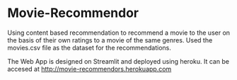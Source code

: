 # Movie-Recommendor
Using content based recommendation to recommend a movie to the user on the basis of their own ratings to a movie of the same genres.
Used the movies.csv file as the dataset for the recommendations.

The Web App is designed on Streamlit and deployed using heroku. It can be accesed at http://movie-recommendors.herokuapp.com

